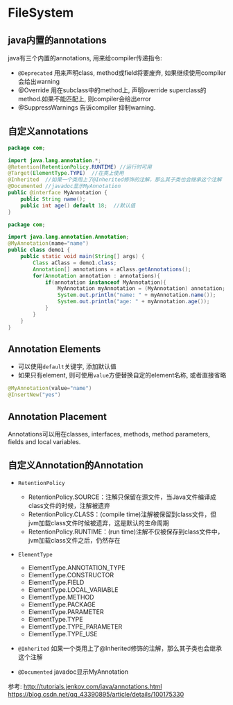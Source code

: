 # FileSystem


## java内置的annotations
java有三个内置的annotations, 用来给compiler传递指令:
- `@Deprecated`
用来声明class, method或field将要废弃, 如果继续使用compiler会给出warning
- @Override
用在subclass中的method上, 声明override superclass的method.如果不能匹配上, 则compiler会给出error
- @SuppressWarnings
告诉compiler 抑制warning.

## 自定义annotations

```java
package com;

import java.lang.annotation.*;
@Retention(RetentionPolicy.RUNTIME) //运行时可用
@Target(ElementType.TYPE)  //在类上使用
@Inherited  //如果一个类用上了@Inherited修饰的注解，那么其子类也会继承这个注解
@Documented //javadoc显示MyAnnotation
public @interface MyAnnotation {
    public String name();
    public int age() default 18;  //默认值
}
```

```java
package com;

import java.lang.annotation.Annotation;
@MyAnnotation(name="name")
public class demo1 {
    public static void main(String[] args) {
        Class aClass = demo1.class;
        Annotation[] annotations = aClass.getAnnotations();
        for(Annotation annotation : annotations){
            if(annotation instanceof MyAnnotation){
                MyAnnotation myAnnotation = (MyAnnotation) annotation;
                System.out.println("name: " + myAnnotation.name());
                System.out.println("age: " + myAnnotation.age());
            }
        }
    }
}
```

## Annotation Elements
- 可以使用`default`关键字, 添加默认值
- 如果只有element, 则可使用`value`方便替换自定的element名称, 或者直接省略
```java
@MyAnnotation(value="name")
@InsertNew("yes")
```

## Annotation Placement
Annotations可以用在classes, interfaces, methods, method parameters, fields and local variables.

## 自定义Annotation的Annotation
- `RetentionPolicy`
    - RetentionPolicy.SOURCE：注解只保留在源文件，当Java文件编译成class文件的时候，注解被遗弃
    - RetentionPolicy.CLASS：(compile time)注解被保留到class文件，但jvm加载class文件时候被遗弃，这是默认的生命周期
    - RetentionPolicy.RUNTIME：(run time)注解不仅被保存到class文件中，jvm加载class文件之后，仍然存在

- `ElementType`
    - ElementType.ANNOTATION_TYPE
    - ElementType.CONSTRUCTOR
    - ElementType.FIELD
    - ElementType.LOCAL_VARIABLE
    - ElementType.METHOD
    - ElementType.PACKAGE
    - ElementType.PARAMETER
    - ElementType.TYPE
    - ElementType.TYPE_PARAMETER
    - ElementType.TYPE_USE

- `@Inherited`
如果一个类用上了@Inherited修饰的注解，那么其子类也会继承这个注解

- `@Documented`
javadoc显示MyAnnotation



参考:
http://tutorials.jenkov.com/java/annotations.html
https://blog.csdn.net/qq_43390895/article/details/100175330
